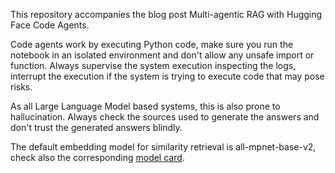 This repository accompanies the blog post Multi-agentic RAG with Hugging Face Code Agents. 

Code agents work by executing Python code, make sure you run the notebook in an isolated environment and don't allow any unsafe import or function. Always supervise the system execution inspecting the logs, interrupt the execution if the system is trying to execute code that may pose risks.

As all Large Language Model based systems, this is also prone to hallucination. Always check the sources used to generate the answers and don't trust the generated answers blindly.

The default embedding model for similarity retrieval is all-mpnet-base-v2, check also the corresponding [model card](https://huggingface.co/sentence-transformers/all-mpnet-base-v2).
